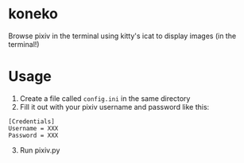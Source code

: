 # koneko
Browse pixiv in the terminal using kitty's icat to display images (in the terminal!)

# Usage

1. Create a file called `config.ini` in the same directory
2. Fill it out with your pixiv username and password like this:

```
[Credentials]
Username = XXX
Password = XXX
```

3. Run pixiv.py
